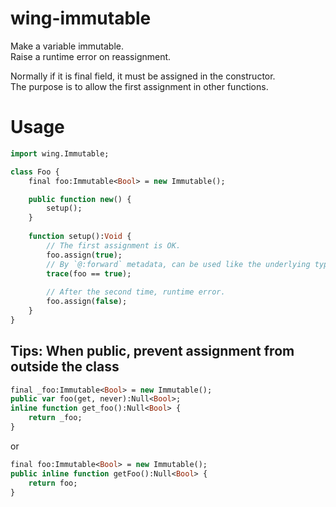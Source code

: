 # wing-immutable
Make a variable immutable.  
Raise a runtime error on reassignment.

Normally if it is final field, it must be assigned in the constructor.  
The purpose is to allow the first assignment in other functions.  

# Usage
```haxe
import wing.Immutable;

class Foo {
	final foo:Immutable<Bool> = new Immutable();

	public function new() {
		setup();
	}
	
	function setup():Void {
		// The first assignment is OK.
		foo.assign(true);
		// By `@:forward` metadata, can be used like the underlying type.
		trace(foo == true);
		
		// After the second time, runtime error.
		foo.assign(false);
	}
}
```

## Tips: When public, prevent assignment from outside the class
```haxe
final _foo:Immutable<Bool> = new Immutable();
public var foo(get, never):Null<Bool>;
inline function get_foo():Null<Bool> {
	return _foo;
}
```
or
```haxe
final foo:Immutable<Bool> = new Immutable();
public inline function getFoo():Null<Bool> {
	return foo;
}
```

